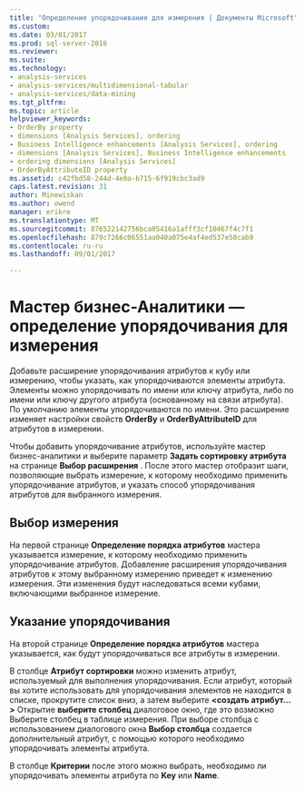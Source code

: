 ```yaml
---
title: "Определение упорядочивания для измерения | Документы Microsoft"
ms.custom: 
ms.date: 03/01/2017
ms.prod: sql-server-2016
ms.reviewer: 
ms.suite: 
ms.technology:
- analysis-services
- analysis-services/multidimensional-tabular
- analysis-services/data-mining
ms.tgt_pltfrm: 
ms.topic: article
helpviewer_keywords:
- OrderBy property
- dimensions [Analysis Services], ordering
- Business Intelligence enhancements [Analysis Services], ordering
- dimensions [Analysis Services], Business Intelligence enhancements
- ordering dimensions [Analysis Services]
- OrderByAttributeID property
ms.assetid: c42fbd58-244d-4e0a-b715-6f919cbc3ad9
caps.latest.revision: 31
author: Minewiskan
ms.author: owend
manager: erikre
ms.translationtype: MT
ms.sourcegitcommit: 876522142756bca05416a1afff3cf10467f4c7f1
ms.openlocfilehash: 879c7266c06551aa040a075e4af4ed537e58cab9
ms.contentlocale: ru-ru
ms.lasthandoff: 09/01/2017

---
```

# <a name="bi-wizard---define-the-ordering-for-a-dimension"></a>Мастер бизнес-Аналитики — определение упорядочивания для измерения
  Добавьте расширение упорядочивания атрибутов к кубу или измерению, чтобы указать, как упорядочиваются элементы атрибута. Элементы можно упорядочивать по имени или ключу атрибута, либо по имени или ключу другого атрибута (основанному на связи атрибута). По умолчанию элементы упорядочиваются по имени. Это расширение изменяет настройки свойств **OrderBy** и **OrderByAttributeID** для атрибутов в измерении.  
  
 Чтобы добавить упорядочивание атрибутов, используйте мастер бизнес-аналитики и выберите параметр **Задать сортировку атрибута** на странице **Выбор расширения** . После этого мастер отобразит шаги, позволяющие выбрать измерение, к которому необходимо применить упорядочивание атрибутов, и указать способ упорядочивания атрибутов для выбранного измерения.  
  
## <a name="selecting-a-dimension"></a>Выбор измерения  
 На первой странице **Определение порядка атрибутов** мастера указывается измерение, к которому необходимо применить упорядочивание атрибутов. Добавление расширения упорядочивания атрибутов к этому выбранному измерению приведет к изменению измерения. Эти изменения будут наследоваться всеми кубами, включающими выбранное измерение.  
  
## <a name="specifying-ordering"></a>Указание упорядочивания  
 На второй странице **Определение порядка атрибутов** мастера указывается, как будут упорядочиваться все атрибуты в измерении.  
  
 В столбце **Атрибут сортировки** можно изменить атрибут, используемый для выполнения упорядочивания. Если атрибут, который вы хотите использовать для упорядочивания элементов не находится в списке, прокрутите список вниз, а затем выберите  **\<создать атрибут... >** Открытие **выберите столбец** диалоговое окно, где это возможно Выберите столбец в таблице измерения. При выборе столбца с использованием диалогового окна **Выбор столбца** создается дополнительный атрибут, с помощью которого необходимо упорядочивать элементы атрибута.  
  
 В столбце **Критерии** после этого можно выбрать, необходимо ли упорядочивать элементы атрибута по **Key** или **Name**.  
  
  
